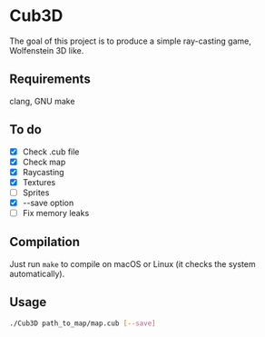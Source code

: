 # Cub3D
The goal of this project is to produce a simple ray-casting game, Wolfenstein 3D like.

## Requirements
clang, GNU make

## To do
- [x] Check .cub file
- [x] Check map
- [x] Raycasting
- [x] Textures
- [ ] Sprites
- [x] --save option
- [ ] Fix memory leaks

## Compilation
Just run `make` to compile on macOS or Linux (it checks the system automatically).

## Usage
```sh
./Cub3D path_to_map/map.cub [--save]
```
